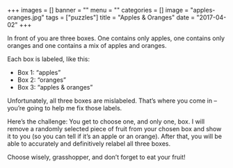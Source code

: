+++
images = []
banner = ""
menu = ""
categories = []
image = "apples-oranges.jpg"
tags = ["puzzles"]
title = "Apples & Oranges"
date = "2017-04-02"
+++


In front of you are three boxes. One contains only apples, one contains only oranges and one contains a mix of apples and oranges.<!--more-->

Each box is labeled, like this:

* Box 1: “apples”
* Box 2: “oranges”
* Box 3: “apples & oranges”

Unfortunately, all three boxes are mislabeled. That’s where you come in – you’re going to help me fix those labels.

Here’s the challenge: You get to choose one, and only one, box. I will remove a randomly selected piece of fruit from your chosen box and show it to you (so you can tell if it’s an apple or an orange). After that, you will be able to accurately and definitively relabel all three boxes.

Choose wisely, grasshopper, and don’t forget to eat your fruit!
